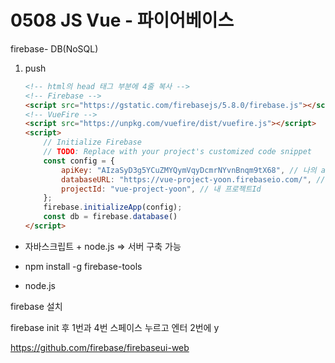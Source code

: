 # 0508 JS Vue - 파이어베이스

firebase- DB(NoSQL)

1. push

   ```html
   <!-- html의 head 태그 부분에 4줄 복사 -->
   <!-- Firebase -->
   <script src="https://gstatic.com/firebasejs/5.8.0/firebase.js"></script>
   <!-- VueFire -->
   <script src="https://unpkg.com/vuefire/dist/vuefire.js"></script>
   <script>
       // Initialize Firebase
       // TODO: Replace with your project's customized code snippet
       const config = {
           apiKey: "AIzaSyD3g5YCuZMYQymVqyDcmrNYvnBnqm9tX68", // 나의 apiKey
           databaseURL: "https://vue-project-yoon.firebaseio.com/", // 내 URL
           projectId: "vue-project-yoon", // 내 프로젝트Id
       };
       firebase.initializeApp(config);
       const db = firebase.database()
   </script>
   ```

   

* 자바스크립트 + node.js => 서버 구축 가능
* npm install -g firebase-tools

* node.js

firebase 설치

firebase init 후 1번과 4번 스페이스 누르고 엔터 2번에 y

<https://github.com/firebase/firebaseui-web>